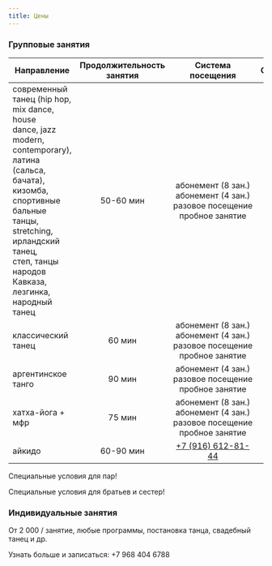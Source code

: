 ```yaml
---
title: Цены
---
```


### Групповые занятия

| Направление                                                                              | Продолжительность занятия |                          Система посещения                          |        Стоимость         |
| ---------------------------------------------------------------------------------------- | :-----------------------: | :-----------------------------------------------------------------: | :----------------------: |
| современный танец (hip hop, mix dance, house<br>dance, jazz modern, contemporary), латина<br>(сальса, бачата), кизомба, спортивные бальные<br>танцы, stretching, ирландский танец,<br>степ, танцы народов Кавказа, лезгинка, народный танец|       50-60 мин          | <nobr>абонемент (8 зан.)<br>абонемент (4 зан.)<br>разовое посещение<br>пробное занятие | 5200₽<br>3000₽<br>1000₽<br>600₽   |
| классический танец                                           |        60 мин            | <nobr>абонемент (8 зан.)<br>абонемент (4 зан.)<br>разовое посещение<br>пробное занятие | 6400₽<br>3600₽<br>1200₽<br>800₽  |
| аргентинское танго                                           |        90 мин            | <nobr>абонемент (4 зан.)<br>разовое посещение<br>пробное занятие                       | 4000₽<br>1500₽<br>800₽  |
| хатха-йога + мфр                                             |        75 мин            | <nobr>абонемент (8 зан.)<br>абонемент (4 зан.)<br>разовое посещение<br>пробное занятие | 5200₽<br>3000₽<br>1000₽<br>600₽   |
| айкидо                                                       |       60-90 мин          |   [+7 (916) 612-81-44](tel://+79166128144)               |        уточняйте         |

  Специальные условия для пар!

Специальные условия для братьев и сестер!

### Индивидуальные занятия

От 2 000 / занятие, любые программы, постановка танца, свадебный танец и др.

Узнать больше и записаться: +7 968 404 6788
